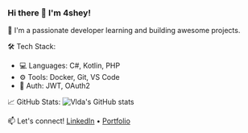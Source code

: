 ### Hi there 👋 I'm 4shey!

🚀 I'm a passionate developer learning and building awesome projects.

🛠️ Tech Stack:
- 💻 Languages: C#, Kotlin, PHP
- ⚙️ Tools: Docker, Git, VS Code
- 🔐 Auth: JWT, OAuth2

📈 GitHub Stats:
![Vlda's GitHub stats](https://github-readme-stats.vercel.app/api?username=vldanava&show_icons=true&theme=radical)

📫 Let's connect!
[LinkedIn](https://linkedin.com/in/your-link) • [Portfolio](https://yourwebsite.com)
